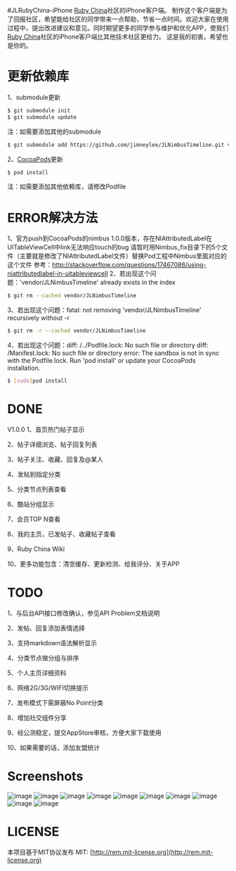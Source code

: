 #JLRubyChina-iPhone
[Ruby China](http://ruby-china.org/)社区的iPhone客户端。
制作这个客户端是为了回报社区，希望能给社区的同学带来一点帮助，节省一点时间。欢迎大家在使用过程中，提出改进建议和意见。同时期望更多的同学参与维护和优化APP，使我们[Ruby China](http://ruby-china.org/)社区的iPhone客户端比其他技术社区更给力。
这是我的初衷，希望也是你的。

# 更新依赖库
1、submodule更新
``` bash
$ git submodule init 
$ git submodule update
```
注：如需要添加其他的submodule
``` bash
$ git submodule add https://github.com/jimneylee/JLNimbusTimeline.git vendor/JLNimbusTimeline
```
2、[CocoaPods](http://cocoapods.org)更新
``` bash   
$ pod install
```   
注：如需要添加其他依赖库，请修改Podfile

# ERROR解决方法
1、官方push到CocoaPods的nimbus 1.0.0版本，存在NIAttributedLabel在UITableViewCell中link无法响应touch的bug
   请暂时用Nimbus_fix目录下的5个文件（主要就是修改了NIAttributedLabel文件）替换Pod工程中Nimbus里面对应的这个文件
   参考：http://stackoverflow.com/questions/17467086/using-niattributedlabel-in-uitableviewcell
2、若出现这个问题：'vendor/JLNimbusTimeline' already exists in the index
``` bash
$ git rm --cached vendor/JLNimbusTimeline
```
3、若出现这个问题：fatal: not removing 'vendor/JLNimbusTimeline' recursively without -r
``` bash
$ git rm -r --cached vendor/JLNimbusTimeline
```
4、若出现这个问题：diff: /../Podfile.lock: No such file or directory
   diff: /Manifest.lock: No such file or directory 
   error: The sandbox is not in sync with the Podfile.lock. Run 'pod install' or update your CocoaPods installation.
``` bash
$ [sudo]pod install
```
# DONE
V1.0.0
1、首页热门帖子显示

2、帖子详细浏览、帖子回复列表

3、帖子关注、收藏、回复及@某人

4、发帖到指定分类

5、分类节点列表查看

6、酷站分组显示

7、会员TOP N查看

8、我的主页，已发帖子、收藏帖子查看

9、Ruby China Wiki

10、更多功能包含：清空缓存、更新检测、给我评分、关于APP

# TODO
1、与后台API接口修改确认，参见API Problem文档说明

2、发帖、回复添加表情选择

3、支持markdown语法解析显示

4、分类节点做分组与排序

5、个人主页详细资料

6、网络2G/3G/WIFI切换提示

7、发布模式下需屏蔽No Point分类

8、增加社交组件分享

9、经公测稳定，提交AppStore审核，方便大家下载使用

10、如果需要的话，添加友盟统计

# Screenshots
![image](https://github.com/jimneylee/JLRubyChina-iPhone/blob/master/Resource/Screenshots/default.png)
![image](https://github.com/jimneylee/JLRubyChina-iPhone/blob/master/Resource/Screenshots/home_activity_topics.png)
![image](https://github.com/jimneylee/JLRubyChina-iPhone/blob/master/Resource/Screenshots/left_menu_side.png)
![image](https://github.com/jimneylee/JLRubyChina-iPhone/blob/master/Resource/Screenshots/node_select.png)
![image](https://github.com/jimneylee/JLRubyChina-iPhone/blob/master/Resource/Screenshots/topic_reply.png)
![image](https://github.com/jimneylee/JLRubyChina-iPhone/blob/master/Resource/Screenshots/home_page.png)
![image](https://github.com/jimneylee/JLRubyChina-iPhone/blob/master/Resource/Screenshots/nodes.png)
![image](https://github.com/jimneylee/JLRubyChina-iPhone/blob/master/Resource/Screenshots/outside_link_sites.png)
![image](https://github.com/jimneylee/JLRubyChina-iPhone/blob/master/Resource/Screenshots/top_members.png)
![image](https://github.com/jimneylee/JLRubyChina-iPhone/blob/master/Resource/Screenshots/more.png)

# LICENSE
本项目基于MIT协议发布
MIT: [http://rem.mit-license.org](http://rem.mit-license.org)
